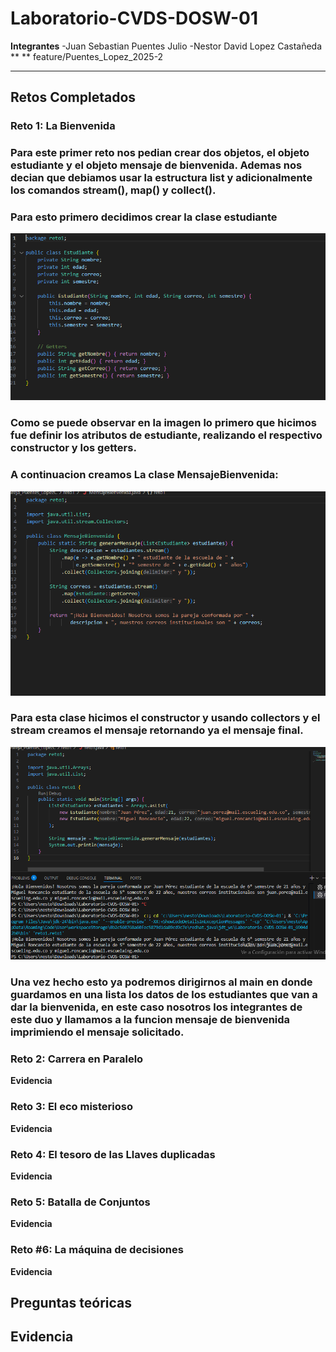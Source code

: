 # Laboratorio-CVDS-DOSW-01
**Integrantes**
-Juan Sebastian Puentes Julio
-Nestor David Lopez Castañeda
**   ** feature/Puentes_Lopez_2025-2

---
## Retos Completados 




### Reto 1: La Bienvenida
### Para este primer reto nos pedian crear dos objetos, el objeto estudiante y el objeto mensaje de bienvenida. Ademas nos decian que debiamos usar la estructura list y adicionalmente los comandos stream(), map() y collect().
### Para esto primero decidimos crear la clase estudiante
![alt text](image.png)
### Como se puede observar en la imagen lo primero que hicimos fue definir los atributos de estudiante, realizando el respectivo constructor y los getters.
### A continuacion creamos  La clase MensajeBienvenida:
![alt text](image-1.png)
### Para esta clase hicimos el constructor y usando collectors y el stream creamos el mensaje retornando ya el mensaje final.
![alt text](image-2.png)
### Una vez hecho esto ya podremos dirigirnos al main en donde guardamos en una lista los datos de los estudiantes que van a dar la bienvenida, en este caso nosotros los integrantes de este duo y llamamos a la funcion mensaje de bienvenida imprimiendo el mensaje solicitado.


### Reto 2: Carrera en Paralelo
**Evidencia**


### Reto 3: El eco misterioso
**Evidencia**

### Reto 4: El tesoro de las Llaves duplicadas 
**Evidencia**

### Reto 5: Batalla de Conjuntos
**Evidencia**

### Reto #6: La máquina de decisiones
**Evidencia**

## Preguntas teóricas
**Evidencia**
---
